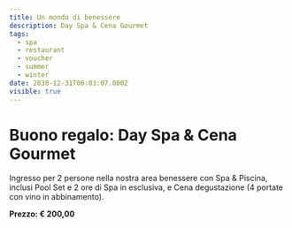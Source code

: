 ```yaml
---
title: Un mondo di benessere
description: Day Spa & Cena Gourmet
tags:
  - spa
  - restaurant
  - voucher
  - summer
  - winter
date: 2030-12-31T06:03:07.000Z
visible: true
---
```

# Buono regalo: Day Spa & Cena Gourmet

Ingresso per 2 persone nella nostra area benessere con Spa & Piscina, inclusi Pool Set e 2 ore di Spa in esclusiva, e Cena degustazione (4 portate con vino in abbinamento).

**Prezzo: € 200,00**
